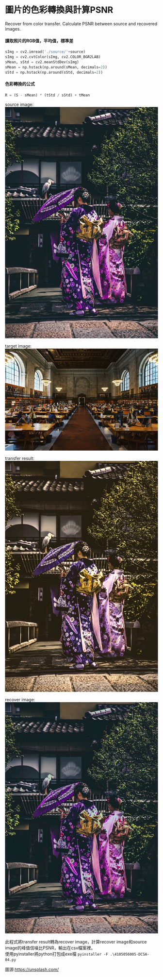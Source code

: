 # 圖片的色彩轉換與計算PSNR    
Recover from color transfer. Calculate PSNR between source and recovered images.    

#### 讀取照片的RGB值，平均值，標準差    
```python
sImg = cv2.imread('./source/'+source)
sImg = cv2.cvtColor(sImg, cv2.COLOR_BGR2LAB)
sMean, sStd = cv2.meanStdDev(sImg)
sMean = np.hstack(np.around(sMean, decimals=2))
sStd = np.hstack(np.around(sStd, decimals=2))
```

#### 色彩轉換的公式    
```python
R = (S - sMean) * (tStd / sStd) + tMean
```

source image:    
![image](https://github.com/RavenCheng1120/BMP-recover-PSNR/blob/master/source/s5.bmp)    

target image:    
![image](https://github.com/RavenCheng1120/BMP-recover-PSNR/blob/master/target/t5.bmp)    

transfer result:    
![image](https://github.com/RavenCheng1120/BMP-recover-PSNR/blob/master/transferResult/tr5.bmp)    

recover image:    
![image](https://github.com/RavenCheng1120/BMP-recover-PSNR/blob/master/recoverSource/rs5.bmp)     

此程式將transfer result轉為recover image，計算recover image和source image的峰值信噪比PSNR，輸出在csv檔案裡。     
使用pyinstaller將python打包成exe檔 `pyinstaller -F .\4105056005-DCSA-04.py`    
    
圖源:https://unsplash.com/
